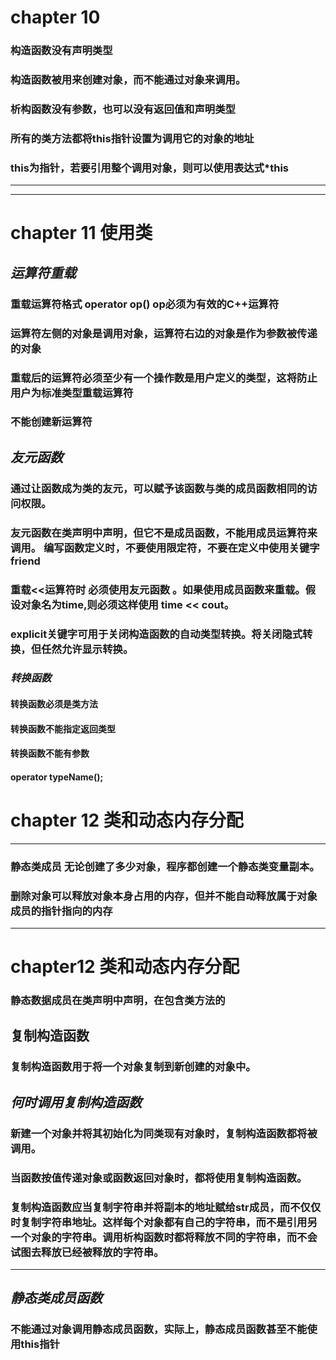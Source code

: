 # chapter 10
### 构造函数没有声明类型
### 构造函数被用来创建对象，而不能通过对象来调用。
###  析构函数没有参数，也可以没有返回值和声明类型

### 所有的类方法都将this指针设置为调用它的对象的地址
### this为指针，若要引用整个调用对象，则可以使用表达式*this

---
---
# chapter 11 使用类
## *运算符重载*
### 重载运算符格式 operator op()  op必须为有效的C++运算符

### 运算符左侧的对象是调用对象，运算符右边的对象是作为参数被传递的对象
### 重载后的运算符必须至少有一个操作数是用户定义的类型，这将防止用户为标准类型重载运算符
### 不能创建新运算符

## *友元函数*

### 通过让函数成为类的友元，可以赋予该函数与类的成员函数相同的访问权限。

### 友元函数在类声明中声明，但它不是成员函数，不能用成员运算符来调用。 编写函数定义时，不要使用限定符，不要在定义中使用关键字friend

### 重载<<运算符时  必须使用友元函数 。如果使用成员函数来重载。假设对象名为time,则必须这样使用 time << cout。

### explicit关键字可用于关闭构造函数的自动类型转换。将关闭隐式转换，但任然允许显示转换。


### *转换函数* 
#### 转换函数必须是类方法
#### 转换函数不能指定返回类型
#### 转换函数不能有参数
#### operator typeName();

# chapter 12 类和动态内存分配
---
 ### 静态类成员 无论创建了多少对象，程序都创建一个静态类变量副本。
### 删除对象可以释放对象本身占用的内存，但并不能自动释放属于对象成员的指针指向的内存

---
# chapter12 类和动态内存分配

### 静态数据成员在类声明中声明，在包含类方法的

## 复制构造函数
### 复制构造函数用于将一个对象复制到新创建的对象中。

## *何时调用复制构造函数*
### 新建一个对象并将其初始化为同类现有对象时，复制构造函数都将被调用。
### 当函数按值传递对象或函数返回对象时，都将使用复制构造函数。 

### 复制构造函数应当复制字符串并将副本的地址赋给str成员，而不仅仅时复制字符串地址。这样每个对象都有自己的字符串，而不是引用另一个对象的字符串。调用析构函数时都将释放不同的字符串，而不会试图去释放已经被释放的字符串。
---
## *静态类成员函数*

### 不能通过对象调用静态成员函数，实际上，静态成员函数甚至不能使用this指针
